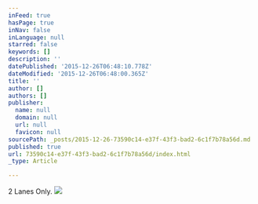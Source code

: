 ```yaml
---
inFeed: true
hasPage: true
inNav: false
inLanguage: null
starred: false
keywords: []
description: ''
datePublished: '2015-12-26T06:48:10.778Z'
dateModified: '2015-12-26T06:48:00.365Z'
title: ''
author: []
authors: []
publisher:
  name: null
  domain: null
  url: null
  favicon: null
sourcePath: _posts/2015-12-26-73590c14-e37f-43f3-bad2-6c1f7b78a56d.md
published: true
url: 73590c14-e37f-43f3-bad2-6c1f7b78a56d/index.html
_type: Article

---
```

2 Lanes Only.
![](https://the-grid-user-content.s3-us-west-2.amazonaws.com/be233b13-2c00-460f-96c3-5c7d1a273c03.JPG)